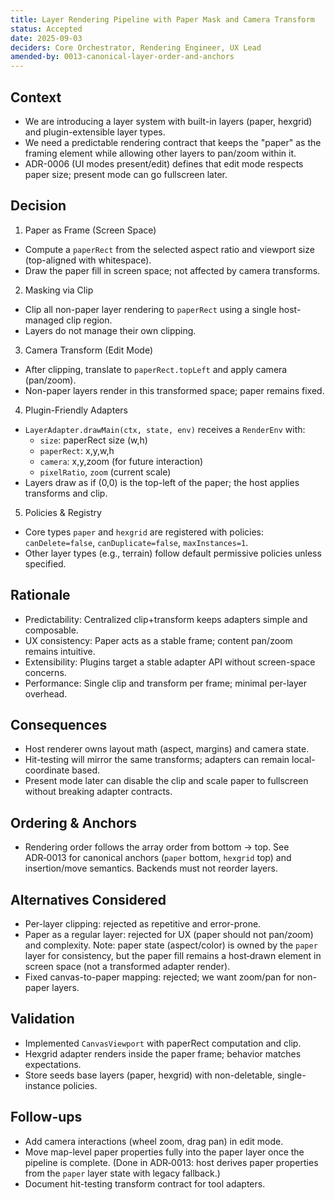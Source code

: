 ```yaml
---
title: Layer Rendering Pipeline with Paper Mask and Camera Transform
status: Accepted
date: 2025-09-03
deciders: Core Orchestrator, Rendering Engineer, UX Lead
amended-by: 0013-canonical-layer-order-and-anchors
---
```


## Context

- We are introducing a layer system with built-in layers (paper, hexgrid) and plugin-extensible layer types.
- We need a predictable rendering contract that keeps the "paper" as the framing element while allowing other layers to pan/zoom within it.
- ADR-0006 (UI modes present/edit) defines that edit mode respects paper size; present mode can go fullscreen later.

## Decision

1. Paper as Frame (Screen Space)

- Compute a `paperRect` from the selected aspect ratio and viewport size (top-aligned with whitespace).
- Draw the paper fill in screen space; not affected by camera transforms.

2. Masking via Clip

- Clip all non-paper layer rendering to `paperRect` using a single host-managed clip region.
- Layers do not manage their own clipping.

3. Camera Transform (Edit Mode)

- After clipping, translate to `paperRect.topLeft` and apply camera (pan/zoom).
- Non-paper layers render in this transformed space; paper remains fixed.

4. Plugin-Friendly Adapters

- `LayerAdapter.drawMain(ctx, state, env)` receives a `RenderEnv` with:
  - `size`: paperRect size (w,h)
  - `paperRect`: x,y,w,h
  - `camera`: x,y,zoom (for future interaction)
  - `pixelRatio`, `zoom` (current scale)
- Layers draw as if (0,0) is the top-left of the paper; the host applies transforms and clip.

5. Policies & Registry

- Core types `paper` and `hexgrid` are registered with policies: `canDelete=false`, `canDuplicate=false`, `maxInstances=1`.
- Other layer types (e.g., terrain) follow default permissive policies unless specified.

## Rationale

- Predictability: Centralized clip+transform keeps adapters simple and composable.
- UX consistency: Paper acts as a stable frame; content pan/zoom remains intuitive.
- Extensibility: Plugins target a stable adapter API without screen-space concerns.
- Performance: Single clip and transform per frame; minimal per-layer overhead.

## Consequences

- Host renderer owns layout math (aspect, margins) and camera state.
- Hit-testing will mirror the same transforms; adapters can remain local-coordinate based.
- Present mode later can disable the clip and scale paper to fullscreen without breaking adapter contracts.

## Ordering & Anchors

- Rendering order follows the array order from bottom → top. See ADR‑0013 for canonical anchors (`paper` bottom, `hexgrid` top) and insertion/move semantics. Backends must not reorder layers.

## Alternatives Considered

- Per-layer clipping: rejected as repetitive and error-prone.
- Paper as a regular layer: rejected for UX (paper should not pan/zoom) and complexity. Note: paper state (aspect/color) is owned by the `paper` layer for consistency, but the paper fill remains a host‑drawn element in screen space (not a transformed adapter render).
- Fixed canvas-to-paper mapping: rejected; we want zoom/pan for non-paper layers.

## Validation

- Implemented `CanvasViewport` with paperRect computation and clip.
- Hexgrid adapter renders inside the paper frame; behavior matches expectations.
- Store seeds base layers (paper, hexgrid) with non-deletable, single-instance policies.

## Follow-ups

- Add camera interactions (wheel zoom, drag pan) in edit mode.
- Move map-level paper properties fully into the paper layer once the pipeline is complete. (Done in ADR‑0013: host derives paper properties from the `paper` layer state with legacy fallback.)
- Document hit-testing transform contract for tool adapters.
